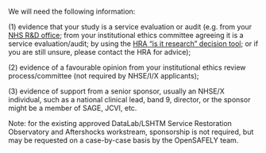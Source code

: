 We will need the following information:

(1) evidence that your study is a service evaluation or audit (e.g. from your [NHS R&D office](https://rdforum.nhs.uk/rd-contacts-directory/); from your institutional ethics committee agreeing it is a service evaluation/audit; by using the [HRA “is it research” decision tool](http://www.hra-decisiontools.org.uk/research/); or if you are still unsure, please contact the HRA for advice); 

(2) evidence of a favourable opinion from your institutional ethics review process/committee (not required by NHSE/I/X applicants);

(3) evidence of support from a senior sponsor, usually an NHSE/X individual, such as a national clinical lead, band 9, director, or the sponsor might be a member of SAGE, JCVI, etc. 

Note: for the existing approved DataLab/LSHTM Service Restoration Observatory and Aftershocks workstream, sponsorship is not required, but may be requested on a case-by-case basis by the OpenSAFELY team.
